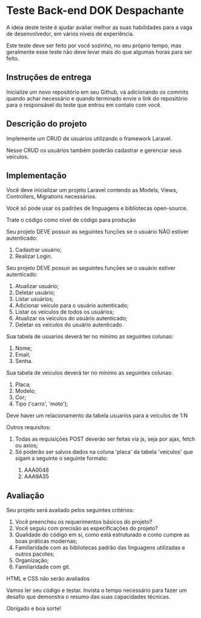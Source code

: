 <h1>Teste Back-end DOK Despachante</h1>
<p>A ideia deste teste é ajudar avaliar melhor as suas habilidades para a vaga de desenvolvedor, em vários níveis de experiência.</p>
<p>Este teste deve ser feito por você sozinho, no seu próprio tempo, mas geralmente esse teste não deve levar mais do que algumas horas para ser feito.</p>

<h2>Instruções de entrega</h2>
<p>Inicialize um novo repositório em seu Github, vá adicionando os commits quando achar necessário e quando terminado envie o link do repositório para o responsável do teste que entrou em contato com você.</p>

<h2>Descrição do projeto</h2>
<p>Implemente um CRUD de usuários utilizando o framework Laravel.</p>
<p>Nesse CRUD os usuários também poderão cadastrar e gerenciar seus veículos.</p>

<h2>Implementação</h2>
<p>Você deve inicializar um projeto Laravel contendo as Models, Views, Controllers, Migrations necessários.</p>
<p>Você só pode usar os padrões de linguagens e bibliotecas open-source.</p>
<p>Trate o código como nível de código para produção</p>

<p>Seu projeto DEVE possuir as seguintes funçōes se o usuário NÃO estiver autenticado:</p>
<ol>
	<li>Cadastrar usuário;</li>
	<li>Realizar Login.</li>
</ol>

<p>Seu projeto DEVE possuir as seguintes funçōes se o usuário estiver autenticado:</p>
<ol>
	<li>Atualizar usuário;</li>
	<li>Deletar usuário;</li>
	<li>Listar usuários;</li>
	<li>Adicionar veículo para o usuário autenticado;</li>
	<li>Listar os veículos de todos os usuários;</li>
	<li>Atualizar os veículos do usuário autenticado;</li>
	<li>Deletar os veículos do usuário autenticado.</li>
</ol>

<p>Sua tabela de usuarios deverá ter no mínimo as seguintes colunas:</p>
<ol>
	<li>Nome;</li>
	<li>Email;</li>
	<li>Senha.</li>
</ol>

<p>Sua tabela de veiculos deverá ter no mínimo as seguintes colunas:</p>
<ol>
	<li>Placa;</li>
	<li>Modelo;</li>
	<li>Cor;</li>
	<li>Tipo ('carro', 'moto');</li>
</ol>

<p>Deve haver um relacionamento da tabela usuarios para a veiculos de 1:N</p>

<p>Outros requisitos:</p>
<ol>
	<li>Todas as requisiçōes POST deverão ser feitas via js, seja por ajax, fetch ou axios;</li>
	<li>Só poderão ser salvos dados na coluna 'placa' da tabela 'veiculos' que sigam a seguinte o seguinte formato:</li>
	<ol>
		<li>AAA0048</li>
		<li>AAA9A35</li>
	</ol>
</ol>

<h2>Avaliação</h2>
<p>Seu projeto será avaliado pelos seguintes critérios:</p>
<ol>
	<li>Você preencheu os requerimentos básicos do projeto?</li>
	<li>Você seguiu com precisão as especificações do projeto?</li>
	<li>Qualidade do código em si, como está estruturado e como cumpre as boas práticas modernas;</li>
	<li>Familiaridade com as bibliotecas padrão das linguagens utilizadas e outros pacotes;</li>
	<li>Organização;</li>
	<li>Familiaridade com git.</li>
</ol>

<p>HTML e CSS não serão avaliados</p>

<p>Vamos ler seu código e testar. Invista o tempo necessário para fazer um desafio que demonstra o resumo das suas capacidades técnicas.</p>

<p>Obrigado e boa sorte!</p>

